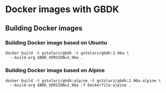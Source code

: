 # Docker images with GBDK

## Building Docker images

### Building Docker image based on Ubuntu
```shell-script
docker build -t gstolarz/gbdk -t gstolarz/gbdk:2.96a \
  --build-arg GBDK_VERSION=2.96a .
```

### Building Docker image based on Alpine
```shell-script
docker build -t gstolarz/gbdk:alpine -t gstolarz/gbdk:2.96a-alpine \
  --build-arg GBDK_VERSION=2.96a -f Dockerfile-alpine .
```
